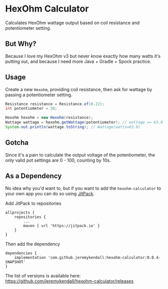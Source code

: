 # HexOhm Calculator

Calculates HexOhm wattage output based on coil resistance and potentiometer setting.

## But Why?

Because I love my HexOhm v3 but never know exactly how many watts it's putting out, and because I need more Java + Gradle + Spock practice.

## Usage

Create a new `Hexohm`, providing coil resistance, then ask for wattage by passing a potentiometer setting.

```java
Resistance resistance = Resistance.of(0.22);
int potentiometer = 30;

Hexohm hexohm = new Hexohm(resistance);
Wattage wattage = hexohm.getWattage(potentiometer); // wattage == 63.0
System.out.println(wattage.toString); // Wattage(watts=63.0)
```

## Gotcha

Since it's a pain to calculate the output voltage of the potentiometer, the only valid pot settings are 0 - 100, counting by 10s.

## As a Dependency

No idea why you'd want to, but if you want to add the `hexohm-calculator` to your own app you can do so using [JitPack](https://jitpack.io/).

Add JitPack to repositories

```
allprojects {
    repositories {
        ...
        maven { url 'https://jitpack.io' }
    }
}
```

Then add the dependency

```
dependencies {
    implementation 'com.github.jeremykendall:hexohm-calculator:0.0.4-SNAPSHOT'
}
```

The list of versions is available here: https://github.com/jeremykendall/hexohm-calculator/releases